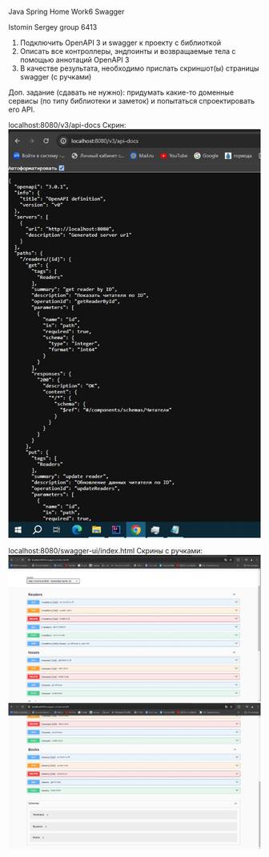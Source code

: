 Java Spring Home Work6
Swagger

Istomin Sergey group 6413

1. Подключить OpenAPI 3 и swagger к проекту с библиоткой
2. Описать все контроллеры, эндпоинты и возвращаемые тела с помощью аннотаций OpenAPI 3
3. В качестве результата, необходимо прислать скриншот(ы) страницы swagger (с ручками)

Доп. задание (сдавать не нужно):
придумать какие-то доменные сервисы (по типу библиотеки и заметок) и попытаться спроектировать его API.

localhost:8080/v3/api-docs
Скрин:
![Image alt](https://github.com/Sistomin/JavaSpringSwaggerHW6/blob/main/v3ApiDocs.JPG)

localhost:8080/swagger-ui/index.html
Скрины с ручками:
![Image alt](https://github.com/Sistomin/JavaSpringSwaggerHW6/blob/main/swagger1_1.JPG)
![Image alt](https://github.com/Sistomin/JavaSpringSwaggerHW6/blob/main/swagger1_2.JPG)
